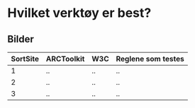 <h1>Hvilket verktøy er best? </h1>
<h2>Bilder</h2>

<table>
    <thead>
        <tr>
            <th>SortSite</th>
            <th>ARCToolkit</th>
            <th>W3C</th>
            <th>Reglene som testes</th>
        </tr>
    </thead>
    <tbody>
        <tr>
            <td>1</td>
            <td>..</td>
            <td>..</td>
            <td>..</td>
        </tr>
        <tr>
            <td>2</td>
            <td>..</td>
            <td>..</td>
            <td>..</td>
        </tr>
        <tr>
            <td>3</td>
            <td>..</td>
            <td>..</td>
            <td>..</td>
        </tr>
    </tbody>
</table>
